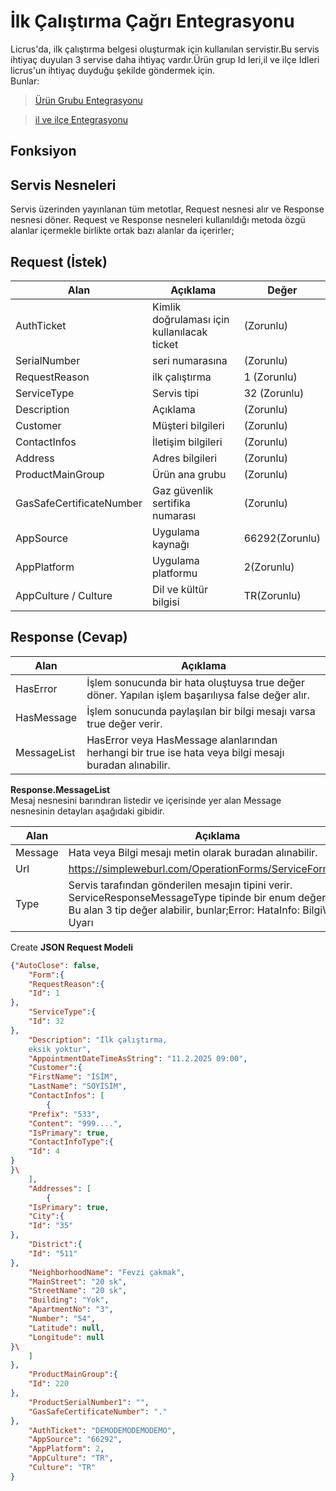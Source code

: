 # İlk Çalıştırma Çağrı Entegrasyonu

Licrus'da, ilk çalıştırma belgesi oluşturmak için kullanılan servistir.Bu servis ihtiyaç duyulan 3 servise daha ihtiyaç vardır.Ürün grup Id leri,il ve ilçe Idleri licrus'un ihtiyaç duyduğu şekilde göndermek için.  
Bunlar:

> [Ürün Grubu Entegrasyonu](http://docs.onerov.com/2025/02/13/urun-grubu-entegrasyonu/)

> [il ve ilçe Entegrasyonu](http://docs.onerov.com/2025/02/13/il-ve-ilce-entegrasyonu/)

## Fonksiyon

## Servis Nesneleri

Servis üzerinden yayınlanan tüm metotlar, Request nesnesi alır ve Response nesnesi döner. Request ve Response nesneleri kullanıldığı metoda özgü alanlar içermekle birlikte ortak bazı alanlar da içerirler;

## Request (İstek)

| Alan | Açıklama | Değer |
|------|------|------|
| AuthTicket | Kimlik doğrulaması için kullanılacak ticket | (Zorunlu) |
| SerialNumber | seri numarasına | (Zorunlu) |
| RequestReason | ilk çalıştırma | 1 (Zorunlu) |
| ServiceType | Servis tipi | 32 (Zorunlu) |
| Description | Açıklama | (Zorunlu) |
| Customer | Müşteri bilgileri | (Zorunlu) |
| ContactInfos | İletişim bilgileri | (Zorunlu) |
| Address | Adres bilgileri | (Zorunlu) |
| ProductMainGroup | Ürün ana grubu | (Zorunlu) |
| GasSafeCertificateNumber | Gaz güvenlik sertifika numarası | (Zorunlu) |
| AppSource | Uygulama kaynağı | 66292(Zorunlu) |
| AppPlatform | Uygulama platformu | 2(Zorunlu) |
| AppCulture / Culture | Dil ve kültür bilgisi | TR(Zorunlu) |

## Response (Cevap)

| Alan | Açıklama |
|------|------|
| HasError | İşlem sonucunda bir hata oluştuysa true değer döner. Yapılan işlem başarılıysa false değer alır. |
| HasMessage | İşlem sonucunda paylaşılan bir bilgi mesajı varsa true değer verir. |
| MessageList | HasError veya HasMessage alanlarından herhangi bir true ise hata veya bilgi mesajı buradan alınabilir. |
**Response.MessageList**  
Mesaj nesnesini barındıran listedir ve içerisinde yer alan Message nesnesinin detayları aşağıdaki gibidir.

| Alan | Açıklama |
|------|------|
| Message | Hata veya Bilgi mesajı metin olarak buradan alınabilir. |
| Url | https://simpleweburl.com/OperationForms/ServiceForm/Create |
| Type | Servis tarafından gönderilen mesajın tipini verir. ServiceResponseMessageType tipinde bir enum değeri taşır. Bu alan 3 tip değer alabilir, bunlar;Error: HataInfo: BilgiWarning: Uyarı |
Create **JSON Request Modeli**

```json
{"AutoClose": false,
	"Form":{
	"RequestReason":{
	"Id": 1
},
	"ServiceType":{
	"Id": 32
},
	"Description": "İlk çalıştırma,
	eksik yoktur",
	"AppointmentDateTimeAsString": "11.2.2025 09:00",
	"Customer":{
	"FirstName": "İSİM",
	"LastName": "SOYİSİM",
	"ContactInfos": [
		{
	"Prefix": "533",
	"Content": "999....",
	"IsPrimary": true,
	"ContactInfoType":{
	"Id": 4
}
}\
	],
	"Addresses": [
		{
	"IsPrimary": true,
	"City":{
	"Id": "35"
},
	"District":{
	"Id": "511"
},
	"NeighborhoodName": "Fevzi çakmak",
	"MainStreet": "20 sk",
	"StreetName": "20 sk",
	"Building": "Yok",
	"ApartmentNo": "3",
	"Number": "54",
	"Latitude": null,
	"Longitude": null
}\
	]
},
	"ProductMainGroup":{
	"Id": 220
},
	"ProductSerialNumber1": "",
	"GasSafeCertificateNumber": "."
},
	"AuthTicket": "DEMODEMODEMODEMO",
	"AppSource": "66292",
	"AppPlatform": 2,
	"AppCulture": "TR",
	"Culture": "TR"
}
```